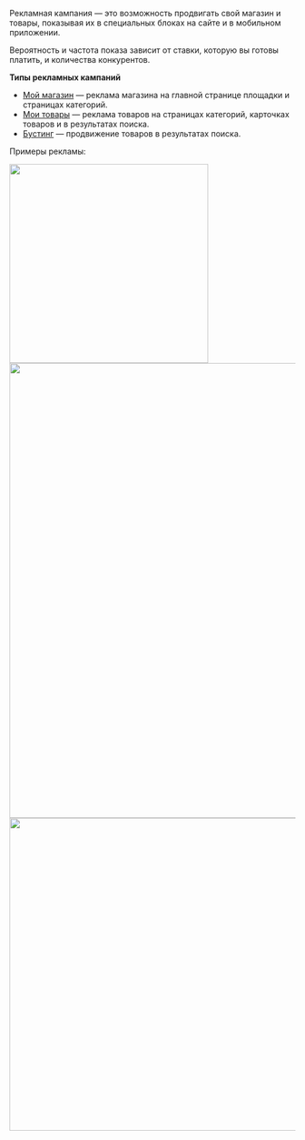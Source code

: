 [//]: # (title: Рекламная кампания)

Рекламная кампания — это возможность продвигать свой магазин и товары,
показывая их в специальных блоках на сайте и в мобильном приложении. 

Вероятность и частота показа зависит от ставки, которую вы готовы
платить, и количества конкурентов.

**Типы рекламных кампаний**

-   [Мой магазин](Мой_магазин) — реклама магазина на главной странице
    площадки и страницах категорий.
-   [Мои товары](Мои_товары) — реклама товаров на страницах категорий,
    карточках товаров и в результатах поиска.
-   [Бустинг](Бустинг) — продвижение товаров в результатах поиска.

Примеры рекламы:

<tabs>
<tab title="Мой магазин">
<img src="123504070.png" width="350"/>
</tab>
<tab title="Мои товары">
<img src="123504023.png" width="800"/>
</tab>
<tab title="Бустинг">
<img src="123504004.png" width="550"/>
</tab>
</tabs>
